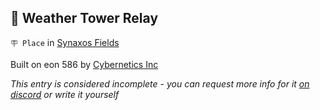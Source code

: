## 🎏 Weather Tower Relay

`🪧 Place` in [Synaxos Fields](<https://zeithalt.github.io/r/synaxos_fields.html>)

Built on eon 586 by [Cybernetics Inc](<https://zeithalt.github.io/r/cybernetics_inc.html>)

_This entry is considered incomplete - you can request more info for it [on discord](<https://discord.com/channels/562910943848169472/1173922660489633802>) or write it yourself_

